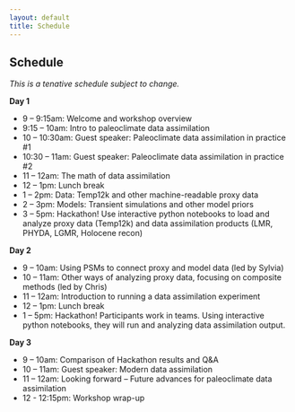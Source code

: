 ```yaml
---
layout: default
title: Schedule
---
```


## Schedule

*This is a tenative schedule subject to change.*

**Day 1**
- 9 – 9:15am: Welcome and workshop overview
- 9:15 – 10am: Intro to paleoclimate data assimilation
- 10 – 10:30am: Guest speaker: Paleoclimate data assimilation in practice #1
- 10:30 – 11am: Guest speaker: Paleoclimate data assimilation in practice #2
- 11 – 12am: The math of data assimilation
- 12 – 1pm: Lunch break
- 1 – 2pm: Data: Temp12k and other machine-readable proxy data
- 2 – 3pm: Models: Transient simulations and other model priors
- 3 – 5pm: Hackathon! Use interactive python notebooks to load and analyze proxy data (Temp12k) and data assimilation products (LMR, PHYDA, LGMR, Holocene recon)

**Day 2**
- 9 – 10am: Using PSMs to connect proxy and model data (led by Sylvia)
- 10 – 11am: Other ways of analyzing proxy data, focusing on composite methods (led by Chris)
- 11 – 12am: Introduction to running a data assimilation experiment
- 12 – 1pm: Lunch break
- 1 – 5pm: Hackathon! Participants work in teams. Using interactive python notebooks, they will run and analyzing data assimilation output.

**Day 3**
- 9 – 10am: Comparison of Hackathon results and Q&A
- 10 – 11am: Guest speaker: Modern data assimilation
- 11 – 12am: Looking forward – Future advances for paleoclimate data assimilation
- 12 - 12:15pm: Workshop wrap-up
